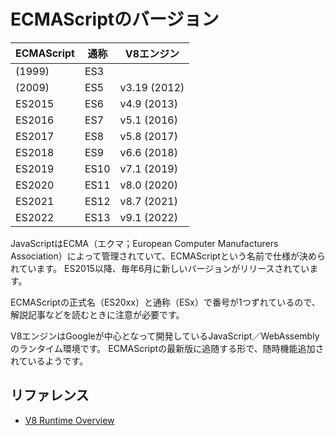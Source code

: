 # ECMAScriptのバージョン

| ECMAScript | 通称 | V8エンジン |
|---|---|---|
| (1999) | ES3 | |
| (2009) | ES5 | v3.19 (2012) |
| ES2015 | ES6 | v4.9 (2013) |
| ES2016 | ES7 | v5.1 (2016) |
| ES2017 | ES8 | v5.8 (2017) |
| ES2018 | ES9 | v6.6 (2018) |
| ES2019 | ES10 | v7.1 (2019) |
| ES2020 | ES11 | v8.0 (2020) |
| ES2021 | ES12 | v8.7 (2021) |
| ES2022 | ES13 | v9.1 (2022) |

JavaScriptはECMA（エクマ；European Computer Manufacturers Association）によって管理されていて、ECMAScriptという名前で仕様が決められています。
ES2015以降、毎年6月に新しいバージョンがリリースされています。

ECMAScriptの正式名（ES20xx）と通称（ESx）で番号が1つずれているので、
解説記事などを読むときに注意が必要です。

V8エンジンはGoogleが中心となって開発しているJavaScript／WebAssemblyのランタイム環境です。
ECMAScriptの最新版に追随する形で、随時機能追加されているようです。

## リファレンス

- [V8 Runtime Overview](https://developers.google.com/apps-script/guides/v8-runtime)
